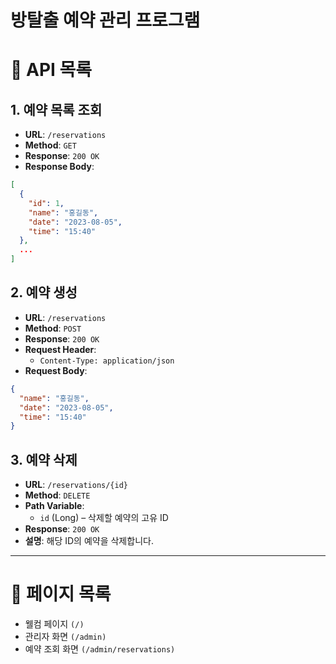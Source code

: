 # 방탈출 예약 관리 프로그램
# 📖 API 목록

## 1. 예약 목록 조회

- **URL**: `/reservations`
- **Method**: `GET`
- **Response**: `200 OK`
- **Response Body**:
```json
[
  {
    "id": 1,
    "name": "홍길동",
    "date": "2023-08-05",
    "time": "15:40"
  },
  ...
]
```

## 2. 예약 생성

- **URL**: `/reservations`
- **Method**: `POST`
- **Response**: `200 OK`
- **Request Header**:
    - `Content-Type: application/json`
- **Request Body**:
```json
{
  "name": "홍길동",
  "date": "2023-08-05",
  "time": "15:40"
}
```

## 3. 예약 삭제

- **URL**: `/reservations/{id}`
- **Method**: `DELETE`
- **Path Variable**:
    - `id` (Long) – 삭제할 예약의 고유 ID
- **Response**: `200 OK`
- **설명**: 해당 ID의 예약을 삭제합니다.

---


# 📄 페이지 목록
- 웰컴 페이지 ``(/)``
- 관리자 화면 ``(/admin)``
- 예약 조회 화면 ``(/admin/reservations)``
